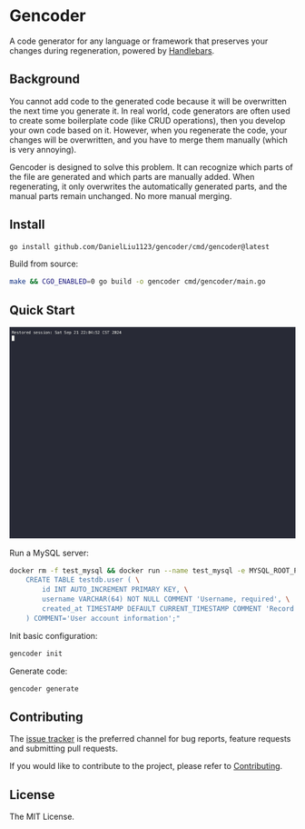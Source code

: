 # Gencoder

A code generator for any language or framework that preserves your changes during regeneration, powered by [Handlebars](https://handlebarsjs.com/).

## Background

You cannot add code to the generated code because it will be overwritten the next time you generate it.
In real world, code generators are often used to create some boilerplate code (like CRUD operations),
then you develop your own code based on it. However, when you regenerate the code, your changes will be overwritten,
and you have to merge them manually (which is very annoying).

Gencoder is designed to solve this problem. It can recognize which parts of the file are generated
and which parts are manually added. When regenerating, it only overwrites the automatically generated parts,
and the manual parts remain unchanged. No more manual merging.

## Install

```bash
go install github.com/DanielLiu1123/gencoder/cmd/gencoder@latest
```

Build from source:

```bash
make && CGO_ENABLED=0 go build -o gencoder cmd/gencoder/main.go
```

## Quick Start

![gencoder.gif](website/static/img/gencoder.gif)

Run a MySQL server:

```bash
docker rm -f test_mysql && docker run --name test_mysql -e MYSQL_ROOT_PASSWORD=root -e MYSQL_DATABASE=testdb -p 3306:3306 -p 33060:33060 -id mysql:latest && sleep 10 && docker exec -i test_mysql mysql -uroot -proot -e "\
    CREATE TABLE testdb.user ( \
        id INT AUTO_INCREMENT PRIMARY KEY, \
        username VARCHAR(64) NOT NULL COMMENT 'Username, required', \
        created_at TIMESTAMP DEFAULT CURRENT_TIMESTAMP COMMENT 'Record creation timestamp' \
    ) COMMENT='User account information';"
```

Init basic configuration:

```bash
gencoder init
```

Generate code:

```bash
gencoder generate
```

## Contributing

The [issue tracker](https://github.com/DanielLiu1123/gencoder/issues) is the preferred channel for bug reports,
feature requests and submitting pull requests.

If you would like to contribute to the project, please refer to [Contributing](./CONTRIBUTING.md).

## License

The MIT License.